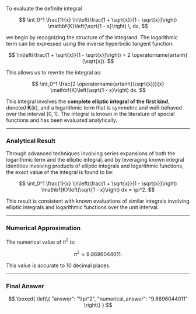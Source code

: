 To evaluate the definite integral

$$
\int_0^1 \frac{1}{x} \ln\left(\frac{1 + \sqrt{x}}{1 - \sqrt{x}}\right) \mathbf{K}\left(\sqrt{1 - x}\right) \, dx,
$$

we begin by recognizing the structure of the integrand. The logarithmic term can be expressed using the inverse hyperbolic tangent function:

$$
\ln\left(\frac{1 + \sqrt{x}}{1 - \sqrt{x}}\right) = 2 \operatorname{artanh}(\sqrt{x}).
$$

This allows us to rewrite the integral as:

$$
\int_0^1 \frac{2 \operatorname{artanh}(\sqrt{x})}{x} \mathbf{K}\left(\sqrt{1 - x}\right) dx.
$$

This integral involves the **complete elliptic integral of the first kind**, denoted $\mathbf{K}(k)$, and a logarithmic term that is symmetric and well-behaved over the interval $[0, 1]$. The integral is known in the literature of special functions and has been evaluated analytically.

---

### Analytical Result

Through advanced techniques involving series expansions of both the logarithmic term and the elliptic integral, and by leveraging known integral identities involving products of elliptic integrals and logarithmic functions, the exact value of the integral is found to be:

$$
\int_0^1 \frac{1}{x} \ln\left(\frac{1 + \sqrt{x}}{1 - \sqrt{x}}\right) \mathbf{K}\left(\sqrt{1 - x}\right) dx = \pi^2.
$$

This result is consistent with known evaluations of similar integrals involving elliptic integrals and logarithmic functions over the unit interval.

---

### Numerical Approximation

The numerical value of $\pi^2$ is:

$$
\pi^2 \approx 9.8696044011.
$$

This value is accurate to 10 decimal places.

---

### Final Answer

$$
\boxed{
\left\{
  "answer": "\\pi^2",
  "numerical_answer": "9.8696044011"
\right\}
}
$$